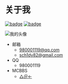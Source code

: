 # 关于我

[![badge](https://img.shields.io/badge/dynamic/json?label=GitHub&query=%24.data.totalSubs&url=https%3A%2F%2Fapi.spencerwoo.com%2Fsubstats%2F%3Fsource%3Dgithub%26queryKey%3Dsch246&labelColor=555555&color=282c34&longCache=true?&style=for-the-badge)](https://github.com/sch246)
[![badge](https://img.shields.io/badge/dynamic/json?labelColor=FE7398&label=BILIBILI&query=%24.data.totalSubs&url=https%3A%2F%2Fapi.spencerwoo.com%2Fsubstats%2F%3Fsource%3Dbilibili%26queryKey%3D172818145&color=282c34&longCache=true?&style=for-the-badge)](https://space.bilibili.com/172818145)

![我的头像](https://s2.loli.net/2022/04/19/jUkfqHQFVSWKwOh.jpg)

- 邮箱
    - 980001119@qq.com
    - sch1dy82@gmail.com
- QQ
    - 980001119
- MCBBS
    - [△＠←](https://www.mcbbs.net/home.php?mod=space&uid=740479)
